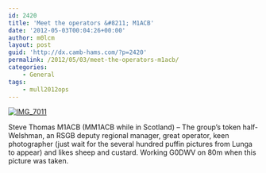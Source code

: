 ```yaml
---
id: 2420
title: 'Meet the operators &#8211; M1ACB'
date: '2012-05-03T00:04:26+00:00'
author: m0lcm
layout: post
guid: 'http://dx.camb-hams.com/?p=2420'
permalink: /2012/05/03/meet-the-operators-m1acb/
categories:
    - General
tags:
    - mull2012ops
---
```


[![IMG_7011](http://dx.camb-hams.com/wp-content/uploads/2012/05/IMG_7011_thumb.jpg "IMG_7011")](http://dx.camb-hams.com/wp-content/uploads/2012/05/IMG_7011.jpg)

Steve Thomas M1ACB (MM1ACB while in Scotland) – The group’s token half-Welshman, an RSGB deputy regional manager, great operator, keen photographer (just wait for the several hundred puffin pictures from Lunga to appear) and likes sheep and custard. Working G0DWV on 80m when this picture was taken.